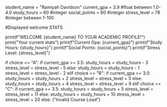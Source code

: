 student_name = "Ramiyah Davidson"
current_gpa = 3.9 #float between 1.0-4.0
study_hours = 60 #integer
social_points = 60 #integer
stress_level = 78 #integer between 1-100

#Displayed welcome STATS

print(f"WELCOME {student_name} TO YOUR ACADEMIC PROFILE!")
print("Your current stats")
print(f"Current Gpa: {current_gpa}")
print(f"Study Hours: {study_hours}")
print(f"Social Points: {social_points}")
print(f"Stress Level: {stress_level}")

if choice == "A":
    if current_gpa >= 3.5:
        study_hours = study_hours - 3
        stress_level = stress_level - 5
    else:
        study_hours = study_hours - 1
        stress_level = stress_level - 2
elif choice == "B":
    if current_gpa >= 3.0:
        study_hours = study_hours + 2
        stress_level = stress_level + 5
    else:
        study_hours = study_hours + 4
        stress_level = stress_level + 9 
elif choice == "C":
    if current_gpa >= 3.5:
        study_hours = study_hours + 5
        stress_level = stress_level + 11
    else: 
        study_hours = study_hours + 10
        stress_level = stress_level + 20
else:
    ("Invalid Course Load")
